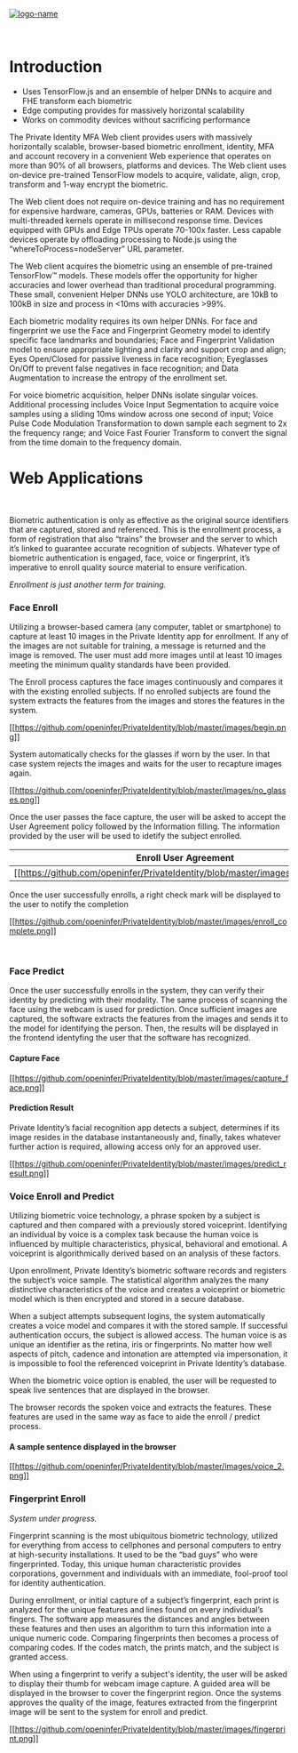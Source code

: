 [![logo-name](https://www.private.id/static_home/images/Private-Identity-Logo-1.png)](https://www.private.id/)

<br/>

# Introduction

* Uses TensorFlow.js and an ensemble of helper DNNs to acquire and FHE transform each biometric 
* Edge computing provides for massively horizontal scalability 
* Works on commodity devices without sacrificing performance 

The Private Identity MFA Web client provides users with massively horizontally scalable, browser-based biometric enrollment, identity, MFA and account recovery in a convenient Web experience that operates on more than 90% of all browsers, platforms and devices. The Web client uses on-device pre-trained TensorFlow models to acquire, validate, align, crop, transform and 1-way encrypt the biometric. 

The Web client does not require on-device training and has no requirement for expensive hardware, cameras, GPUs, batteries or RAM. Devices with multi-threaded kernels operate in millisecond response time. Devices equipped with GPUs and Edge TPUs operate 70-100x faster. Less capable devices operate by offloading processing to Node.js using the “whereToProcess=nodeServer” URL parameter.  

The Web client acquires the biometric using an ensemble of pre-trained TensorFlow™ models.  These models offer the opportunity for higher accuracies and lower overhead than traditional procedural programming.  These small, convenient Helper DNNs use YOLO architecture, are 10kB to 100kB in size and process in <10ms with accuracies >99%.

Each biometric modality requires its own helper DNNs.  For face and fingerprint we use the Face and Fingerprint Geometry model to identify specific face landmarks and boundaries; Face and Fingerprint Validation model to ensure appropriate lighting and clarity and support crop and align; Eyes Open/Closed for passive liveness in face recognition; Eyeglasses On/Off to prevent false negatives in face recognition; and Data Augmentation to increase the entropy of the enrollment set. 

For voice biometric acquisition, helper DNNs isolate singular voices. Additional processing includes Voice Input Segmentation to acquire voice samples using a sliding 10ms window across one second of input; Voice Pulse Code Modulation Transformation to down sample each segment to 2x the frequency range; and Voice Fast Fourier Transform to convert the signal from the time domain to the frequency domain.


# Web Applications

<br/>

Biometric authentication is only as effective as the original source identifiers that are captured, stored and referenced.  This is the enrollment process, a form of registration that also “trains” the browser and the server to which it’s linked to guarantee accurate recognition of subjects.  Whatever type of biometric authentication is engaged, face, voice or fingerprint, it’s imperative to enroll quality source material to ensure verification.

_Enrollment is just another term for training._

### Face Enroll

Utilizing a browser-based camera (any computer, tablet or smartphone) to capture at least 10 images in the Private Identity app for enrollment.  If any of the images are not suitable for training, a message is returned and the image is removed. The user must add more images until at least 10 images meeting the minimum quality standards have been provided.

The Enroll process captures the face images continuously and compares it with the existing enrolled subjects. If no enrolled subjects are found the system extracts the features from the images and stores the features in the system.

[[https://github.com/openinfer/PrivateIdentity/blob/master/images/begin.png]]

System automatically checks for the glasses if worn by the user. In that case system rejects the images and waits for the user to recapture images again.

[[https://github.com/openinfer/PrivateIdentity/blob/master/images/no_glasses.png]]

Once the user passes the face capture, the user will be asked to accept the User Agreement policy followed by the Information filling. The information provided by the user will be used to idetify the subject enrolled.

Enroll User Agreement | Enroll Information
---|---
[[https://github.com/openinfer/PrivateIdentity/blob/master/images/enroll_ua.png]]|[[https://github.com/openinfer/PrivateIdentity/blob/master/images/enroll_user.png]]

Once the user successfully enrolls, a right check mark will be displayed to the user to notify the completion

[[https://github.com/openinfer/PrivateIdentity/blob/master/images/enroll_complete.png]]

<br/>

### Face Predict

Once the user successfully enrolls in the system, they can verify their identity by predicting with their modality. The same process of scanning the face using the webcam is used for prediction. Once sufficient images are captured, the software extracts the features from the images and sends it to the model for identifying the person. Then, the results will be displayed in the frontend identyfing the user that the software has recognized.

#### Capture Face
[[https://github.com/openinfer/PrivateIdentity/blob/master/images/capture_face.png]]

#### Prediction Result

Private Identity’s facial recognition app detects a subject, determines if its image resides in the database instantaneously and, finally, takes whatever further action is required, allowing access only for an approved user.

[[https://github.com/openinfer/PrivateIdentity/blob/master/images/predict_result.png]]

### Voice Enroll and Predict

Utilizing biometric voice technology, a phrase spoken by a subject is captured and then compared with a previously stored voiceprint. Identifying an individual by voice is a complex task because the human voice is influenced by multiple characteristics, physical, behavioral and emotional.  A voiceprint is algorithmically derived based on an analysis of these factors.

Upon enrollment, Private Identity’s biometric software records and registers the subject’s voice sample. The statistical algorithm analyzes the many distinctive characteristics of the voice and creates a voiceprint or biometric model which is then encrypted and stored in a secure database.

When a subject attempts subsequent logins, the system automatically creates a voice model and compares it with the stored sample. If successful authentication occurs, the subject is allowed access.  The human voice is as unique an identifier as the retina, iris or fingerprints.  No matter how well aspects of pitch, cadence and intonation are attempted via impersonation, it is impossible to fool the referenced voiceprint in Private Identity’s database.

When the biometric voice option is enabled, the user will be requested to speak live sentences that are displayed in the browser.

The browser records the spoken voice and extracts the features. These features are used in the same way as face to aide the enroll / predict process.

#### A sample sentence displayed in the browser

[[https://github.com/openinfer/PrivateIdentity/blob/master/images/voice_2.png]]

### Fingerprint Enroll

_System under progress._

Fingerprint scanning is the most ubiquitous biometric technology, utilized for everything from access to cellphones and personal computers to entry at high-security installations.  It used to be the “bad guys” who were fingerprinted. Today, this unique human characteristic provides corporations, government and individuals with an immediate, fool-proof tool for identity authentication.

During enrollment, or initial capture of a subject’s fingerprint, each print is analyzed for the unique features and lines found on every individual’s fingers. The software app measures the distances and angles between these features and then uses an algorithm to turn this information into a unique numeric code. Comparing fingerprints then becomes a process of comparing codes. If the codes match, the prints match, and the subject is granted access.

When using a fingerprint to verify a subject's identity, the user will be asked to display their thumb for webcam image capture. A guided area will be displayed in the browser to cover the fingerprint region. Once the systems approves the quality of the image, features extracted from the fingerprint image will be sent to the system for enroll and predict.

[[https://github.com/openinfer/PrivateIdentity/blob/master/images/fingerprint.png]]